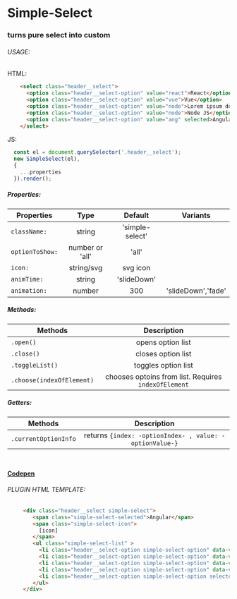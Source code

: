 # Simple-Select
### turns pure select into custom

###### USAGE:
HTML:
```html
    <select class="header__select">
      <option class="header__select-option" value="react">React</option>
      <option class="header__select-option" value="vue">Vue</option>
      <option class="header__select-option" value="node">Lorem ipsum dolor sit amet consectet</option>
      <option class="header__select-option" value="node">Node JS</option>
      <option class="header__select-option" value="ang" selected>Angular</option>
    </select> 
```
JS:
```javascript
  const el = document.querySelector('.header__select');
  new SimpleSelect(el),
  {
    ...properties                      
  }).render();
```


##### Properties:

| Properties      | Type            |Default          |Variants           |
| ----------------|:---------------:|:---------------:|:-----------------:|
| `className:`    | string          | 'simple-select' |                   |
| `optionToShow:` |  number or 'all'| 'all'           |                   |
| `icon:`         |  string/svg     | svg icon        |                   |
| `animTime:`     |  string         |'slideDown'      |                   |
| `animation:`    | number          | 300             | 'slideDown','fade'|



##### Methods:

| Methods                  | Description                                         |
| -------------------------|:---------------------------------------------------:|
| `.open()`                | opens option list                                   | 
| `.close()`               | closes option list                                  | 
| `.toggleList()`          | toggles option list                                 | 
| `.choose(indexOfElement)`| chooses optoins from list. Requires `indexOfElement`|

##### Getters:
| Methods                   | Description                                             |
| --------------------------|:-------------------------------------------------------:|
| `.currentOptionInfo`      | returns  `{index: -optionIndex- , value: -optionValue-}`| 

 <br/>
 
 [**Codepen**](https://codepen.io/vlad-go/pen/XWMXEXX)
 <br/>
      
###### PLUGIN HTML TEMPLATE:
```html
     <div class="header__select simple-select">
        <span class="simple-select-selected">Angular</span>
        <span class="simple-select-icon">
          [icon]
        </span>
        <ul class="simple-select-list" >
          <li class="header__select-option simple-select-option" data-value="react">React</li>
          <li class="header__select-option simple-select-option" data-value="vue">Vue</li>
          <li class="header__select-option simple-select-option" data-value="node">Lorem ipsum dolor sit amet consectetur</li>
          <li class="header__select-option simple-select-option" data-value="node">Node JS</li>
          <li class="header__select-option simple-select-option selected" data-value="ang">Angular</li>
        </ul>
     </div>
```   
 <br/> <br/>